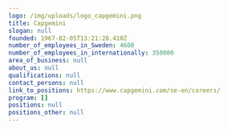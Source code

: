 ```yaml
---
logo: /img/uploads/logo_capgemini.png
title: Capgemini
slogan: null
founded: 1967-02-05T13:21:28.410Z
number_of_employees_in_Sweden: 4600
number_of_employees_in_internationally: 350000
area_of_business: null
about_us: null
qualifications: null
contact_persons: null
link_to_positions: https://www.capgemini.com/se-en/careers/
program: []
positions: null
positions_other: null
---
```

